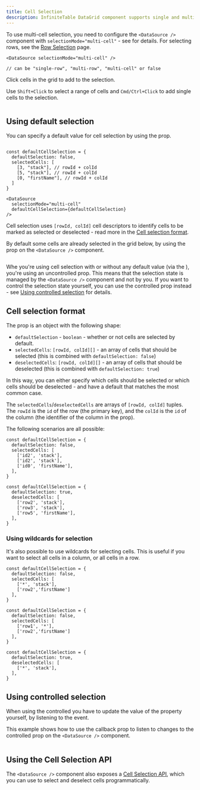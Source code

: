 ```yaml
---
title: Cell Selection
description: InfiniteTable DataGrid component supports single and multiple cell selection.
---
```



To use multi-cell selection, you need to configure the `<DataSource />` component with `selectionMode="multi-cell"` - see <DPropLink name="selectionMode" /> for details. For selecting rows, see the [Row Selection](/docs/learn/selection/row-selection) page.

```tsx title="Configuring the selection mode"
<DataSource selectionMode="multi-cell" />

// can be "single-row", "multi-row", "multi-cell" or false
```

<Sandpack title="Multiple cell selection example">

<Description>

Click cells in the grid to add to the selection.

Use `Shift+Click` to select a range of cells and `Cmd/Ctrl+Click` to add single cells to the selection.

</Description>

```ts file="./cell-selection-default-example.page.tsx"

```

</Sandpack>


## Using default selection

You can specify a default value for cell selection by using the <DPropLink name="defaultCellSelection" /> prop.

```tsx title="Using default selection"

const defaultCellSelection = {
  defaultSelection: false,
  selectedCells: [
    [3, "stack"], // rowId + colId
    [5, "stack"], // rowId + colId
    [0, "firstName"], // rowId + colId
  ]
}

<DataSource
  selectionMode="multi-cell"
  defaultCellSelection={defaultCellSelection}
/>
```

<Note>

Cell selection uses `[rowId, colId]` cell descriptors to identify cells to be marked as selected or deselected - read more in the [Cell selection format](#cell-selection-format).

</Note>


<Sandpack title="Multiple cell selection with a default selection value">

<Description>

By default some cells are already selected in the grid below, by using the <DPropLink name="defaultCellSelection" /> prop on the `<DataSource />` component.

</Description>

```ts file="./cell-selection-default-selection-example.page.tsx"

```
</Sandpack>

Whe you're using cell selection with or without any default value (via the <DPropLink name="defaultCellSelection" />), you're using an uncontrolled prop. This means that the selection state is managed by the `<DataSource />` component and not by you. If you want to control the selection state yourself, you can use the controlled <DPropLink name="cellSelection" /> prop instead - see [Using controlled selection](#using-controlled-selection) for details.

## Cell selection format

The <DPropLink name="cellSelection" /> prop is an object with the following shape:

 * `defaultSelection` - `boolean` - whether or not cells are selected by default.
 * `selectedCells`: `[rowId, colId][]` - an array of cells that should be selected (this is combined with `defaultSelection: false`)
 * `deselectedCells`: `[rowId, colId][]` - an array of cells that should be deselected (this is combined with `defaultSelection: true`)

In this way, you can either specify which cells should be selected or which cells should be deselected - and have a default that matches the most common case.

<Note>

The `selectedCells`/`deselectedCells` are arrays of `[rowId, colId]` tuples. The `rowId` is the `id` of the row (<DPropLink name="primaryKey" code={false}>the primary key</DPropLink>), and the `colId` is the `id` of the column (the identifier of the column in the <PropLink name="columns" /> prop).

</Note>

The following scenarios are all possible:

```tsx title="Just a few specified cells are selected"
const defaultCellSelection = {
  defaultSelection: false,
  selectedCells: [
    ['id2', 'stack'],
    ['id2', 'stack'],
    ['id0', 'firstName'],
  ],
}
```

```tsx title="Everything is selected, except a few cells"
const defaultCellSelection = {
  defaultSelection: true,
  deselectedCells: [
    ['row2', 'stack'],
    ['row3', 'stack'],
    ['row5', 'firstName'],
  ],
}
```

### Using wildcards for selection

It's also possible to use wildcards for selecting cells. This is useful if you want to select all cells in a column, or all cells in a row.

```tsx title="Selecting all cells in a column"
const defaultCellSelection = {
  defaultSelection: false,
  selectedCells: [
    ['*', 'stack'],
    ['row2','firstName']
  ],
}
```

```tsx title="Selecting all cells in a row"
const defaultCellSelection = {
  defaultSelection: false,
  selectedCells: [
    ['row1', '*'],
    ['row2','firstName']
  ],
}
```


```tsx title="Selecting everything except a column"
const defaultCellSelection = {
  defaultSelection: true,
  deselectedCells: [
    ['*', 'stack'],
  ],
}
```

## Using controlled selection

When using the controlled <DPropLink name="cellSelection" /> you have to update the value of the property yourself, by listening to the <DPropLink name="onCellSelectionChange" /> event.


<Sandpack title="Using controlled cell selection" size="lg">

<Description>

This example shows how to use the <DPropLink name="onCellSelectionChange" /> callback prop to listen to changes to the controlled <DPropLink name="cellSelection" /> prop on the `<DataSource />` component.

</Description>

```ts file="./controlled-cell-selection-example.page.tsx"

```
</Sandpack>

## Using the Cell Selection API

The `<DataSource />` component also exposes a [Cell Selection API](/docs/reference/cell-selection-api), which you can use to select and deselect cells programmatically.



<Sandpack title="Using the CellSelectionAPI to select a column" size="lg">

```ts file="$DOCS/reference/datasource-props/controlled-cell-selection-with-api-example.page.tsx"

```

</Sandpack>